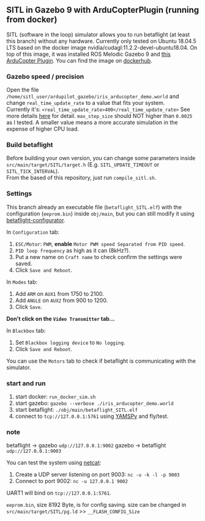 ## SITL in Gazebo 9 with ArduCopterPlugin (running from docker)
SITL (software in the loop) simulator allows you to run betaflight (at least this branch) without any hardware.
Currently only tested on Ubuntu 18.04.5 LTS based on the docker image nvidia/cudagl:11.2.2-devel-ubuntu18.04. On top of this image, it was installed ROS Melodic Gazebo 9 and [this ArduCopter Plugin](https://github.com/SwiftGust/ardupilot_gazebo.git). You can find the image on [dockerhub](https://hub.docker.com/r/ricardodeazambuja/gazebo9_cudagl_sitl).

### Gazebo speed / precision
Open the file `/home/sitl_user/ardupilot_gazebo/iris_arducopter_demo.world` and change `real_time_update_rate` to a value that fits your system.  
Currently it's:  `<real_time_update_rate>400</real_time_update_rate>`
See more details [here](http://gazebosim.org/tutorials?tut=modifying_world&cat=build_world#PhysicsProperties) for detail.
`max_step_size` should NOT higher than `0.0025` as I tested. A smaller value means a more accurate simulation in the expense of higher CPU load.


### Build betaflight
Before building your own version, you can change some parameters inside `src/main/target/SITL/target.h` (E.g. `SITL_UPDATE_TIMEOUT` or `SITL_TICK_INTERVAL`).  
From the based of this repository, just run `compile_sitl.sh`.

### Settings
This branch already an executable file (`betaflight_SITL.elf`) with the configuration (`eeprom.bin`) inside `obj/main`, but you can still modify it using [betaflight-configurator](https://github.com/betaflight/betaflight-configurator/releases).

In `Configuration` tab:
1. `ESC/Motor`: `PWM`, **enable** `Motor PWM speed Separated from PID speed`.
2. `PID loop frequency` as high as it can (8kHz?).
3. Put a new name on `Craft name` to check confirm the settings were saved.
4. Click `Save and Reboot`.

In `Modes` tab:
1. Add `ARM` on `AUX1` from 1750 to 2100.
2. Add `ANGLE` on `AUX2` from 900 to 1200.  
3. Click `Save`.

**Don't click on the `Video Transmitter` tab...**

In `Blackbox` tab:  
1. Set `Blackbox logging device` to `No logging`.  
2. Click `Save and Reboot`.

You can use the `Motors` tab to check if betaflight is communicating with the simulator.

### start and run
1. start docker: `run_docker_sim.sh`
2. start gazebo: `gazebo --verbose ./iris_arducopter_demo.world`
3. start betaflight: `./obj/main/betaflight_SITL.elf`
3. connect to `tcp://127.0.0.1:5761` using [YAMSPy](https://github.com/thecognifly/YAMSPy) and fly/test.

### note
betaflight	->	gazebo	`udp://127.0.0.1:9002`
gazebo	->	betaflight	`udp://127.0.0.1:9003`

You can test the system using [netcat](https://www.digitalocean.com/community/tutorials/how-to-use-netcat-to-establish-and-test-tcp-and-udp-connections):  
1. Create a UDP server listening on port 9003: `nc -u -k -l -p 9003`
2. Connect to port 9002: `nc -u 127.0.0.1 9002`

UART1 will bind on `tcp://127.0.0.1:5761`.

`eeprom.bin`, size 8192 Byte, is for config saving.
size can be changed in `src/main/target/SITL/pg.ld` >> `__FLASH_CONFIG_Size`